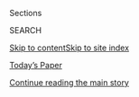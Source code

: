 <div id="app">

<div>

<div class="NYTAppHideMasthead css-1r6wvpq e1suatyy0">

<div class="section css-ui9rw0 e1suatyy2">

<div class="css-eph4ug er09x8g0">

<div class="css-6n7j50">

</div>

<span class="css-1dv1kvn">Sections</span>

<div class="css-10488qs">

<span class="css-1dv1kvn">SEARCH</span>

</div>

[Skip to content](#site-content)[Skip to site
index](#site-index)

</div>

<div class="css-10698na e1huz5gh0">

</div>

</div>

<div id="masthead-bar-one" class="section hasLinks css-15hmgas e1csuq9d3">

<div class="css-uqyvli e1csuq9d0">

</div>

<div class="css-1uqjmks e1csuq9d1">

</div>

<div class="css-9e9ivx">

[](https://myaccount.nytimes3xbfgragh.onion/auth/login?response_type=cookie&client_id=vi)

</div>

<div class="css-1bvtpon e1csuq9d2">

[Today’s Paper](https://www.nytimes3xbfgragh.onion/section/todayspaper)

</div>

</div>

</div>

</div>

<div data-aria-hidden="false">

<div id="site-content" data-role="main">

<div id="top-wrapper" class="css-15p45cc eaca97t0" type="top">

<div id="top-slug" class="css-19x0jxb eaca97t1" hidden="">

Advertisement

</div>

[Continue reading the main
story](#after-top)

<div class="ad top-wrapper" style="text-align:center;height:100%;display:block;min-height:90px">

<div id="top" class="place-ad" data-position="top" data-size-key="top">

</div>

</div>

<div id="after-top">

</div>

</div>

<div id="byline" class="section css-15h4p1b e9abtgs0">

<div class="css-1j21atc e1svk9qx1">

<div class="css-nfcc9b e1svk9qx3">

<div class="css-cnx41t">

![Portrait of Mark
Mazzetti](https://static01.graylady3jvrrxbe.onion/images/2018/07/12/multimedia/author-Mark-Mazzetti/author-Mark-Mazzetti-thumbLarge-v4.png)

</div>

<div class="css-vl9dhg e1svk9qx5">

<div class="css-1nrhkj6 e1svk9qx6">

# Mark Mazzetti

</div>

## <span></span>

Mark Mazzetti is a Washington investigative correspondent, a job he
assumed after covering national security from The Times's Washington
bureau for 10 years. He was part of a team that won a Pulitzer Prize in
2018 for reporting on Donald Trump’s advisers and their connections to
Russia.

<span class="css-dd5dyy">More**</span>

</div>

</div>

</div>

<div>

<div id="mid1-wrapper" class="css-1mn4oms eaca97t0" type="rank">

<div id="mid1-slug" class="css-1tag3rd eaca97t1">

Advertisement

</div>

[Continue reading the main
story](#after-mid1)

<div id="mid1" class="ad mid1-wrapper" style="text-align:center;height:100%;display:block">

</div>

<div id="after-mid1">

</div>

</div>

</div>

<div class="css-185go5a e1o5byef0">

<div class="css-15cbhtu">

  - [Latest](#stream-panel)
  - <span class="css-6n7j50">Search</span>
    <div class="control">
    <div class="label-container css-1dv1kvn">
    Search
    </div>
    <div class="css-wm4t3d">
    **<span id="clear-search-input" class="css-1dv1kvn">Clear this text
    input</span>
    </div>
    </div>
    <span class="css-1iovbfw"></span>

<div id="stream-panel" class="section css-8msx5b e1jz0cab1">

<div class="css-13mho3u">

1.  
    
    <div class="css-1cp3ece">
    
    <div class="css-1l4spti">
    
    [](/2020/07/11/us/politics/trump-roger-stone.html)
    
    <div class="css-79elbk">
    
    ![](https://static01.graylady3jvrrxbe.onion/images/2020/07/11/us/politics/11dc-stone/11dc-stone-thumbWide.jpg?quality=75&auto=webp&disable=upscale)
    
    </div>
    
    ### <span class="css-m70j1g">News Analysis</span>
    
    ## Trump’s Clemency Came After Displays of Loyalty by Stone
    
    The extraordinary decision to commute the prison sentence of an
    embattled adviser demonstrates how the president has managed to bend
    America’s legal machinery to his advantage.
    
    <div class="css-1nqbnmb ea5icrr0">
    
    By <span class="css-1n7hynb">Sharon LaFraniere <span>and</span> Mark
    Mazzetti</span>
    
    </div>
    
    </div>
    
    <div class="css-1lc2l26 e1xfvim33">
    
    </div>
    
    </div>

2.  
    
    <div class="css-1cp3ece">
    
    <div class="css-1l4spti">
    
    [](/2020/07/01/us/politics/coronavirus-us-embassy-saudi-arabia.html)
    
    <div class="css-79elbk">
    
    ![](https://static01.graylady3jvrrxbe.onion/images/2020/07/01/us/politics/01dc-virus-embassy/01dc-virus-embassy-thumbWide.jpg?quality=75&auto=webp&disable=upscale)
    
    </div>
    
    ## Late Action on Virus Prompts Fears Over Safety of U.S. Diplomats in Saudi Arabia
    
    Surging outbreaks in the U.S. Embassy and the kingdom and quiet
    congressional pressure led the State Department belatedly to allow
    voluntary departures. Some demand more action.
    
    <div class="css-1nqbnmb ea5icrr0">
    
    By <span class="css-1n7hynb">Mark Mazzetti <span>and</span> Edward
    Wong</span>
    
    </div>
    
    </div>
    
    <div class="css-1lc2l26 e1xfvim33">
    
    </div>
    
    </div>

3.  
    
    <div class="css-1cp3ece">
    
    <div class="css-1l4spti">
    
    [](/2020/06/28/us/politics/michael-flynn-sidney-powell.html)
    
    <div class="css-79elbk">
    
    ![](https://static01.graylady3jvrrxbe.onion/images/2020/06/19/us/politics/00dc-flynn1/00dc-flynn1-thumbWide.jpg?quality=75&auto=webp&disable=upscale)
    
    </div>
    
    ## How Michael Flynn’s Defense Team Found Powerful Allies
    
    A lawyer for the former national security adviser turned to the
    attorney general for help, and he delivered, months before a pair of
    appellate judges handed Mr. Flynn another legal victory.
    
    <div class="css-1nqbnmb ea5icrr0">
    
    By <span class="css-1n7hynb">Mark Mazzetti, Charlie Savage
    <span>and</span> Adam
    Goldman</span>
    
    </div>
    
    </div>
    
    <div class="css-1lc2l26 e1xfvim33">
    
    </div>
    
    </div>

4.  
    
    <div class="css-1cp3ece">
    
    <div class="css-1l4spti">
    
    [](/2020/06/02/us/politics/michael-flynn-kislyak-calls.html)
    
    <div class="css-79elbk">
    
    ![](https://static01.graylady3jvrrxbe.onion/images/2020/06/02/us/politics/02dc-flynn1/02dc-flynn1-thumbWide.jpg?quality=75&auto=webp&disable=upscale)
    
    </div>
    
    ### <span class="css-m70j1g">News Analysis</span>
    
    ## The Flynn Calls: His Dismissal of Russian Interference and the Kremlin’s Savvy
    
    Newly declassified transcripts show the seeds of Russia’s overtures
    to the Trump administration as both sides sought to downplay
    Moscow’s election sabotage.
    
    <div class="css-1nqbnmb ea5icrr0">
    
    By <span class="css-1n7hynb">Mark
    Mazzetti</span>
    
    </div>
    
    </div>
    
    <div class="css-1lc2l26 e1xfvim33">
    
    </div>
    
    </div>

5.  
    
    <div class="css-1cp3ece">
    
    <div class="css-1l4spti">
    
    [](/2020/05/14/us/politics/trump-michael-flynn.html)
    
    <div class="css-79elbk">
    
    ![](https://static01.graylady3jvrrxbe.onion/images/2020/05/13/us/politics/13dc-flynn1/merlin_141040656_72f33abd-d8bd-4f5a-9537-16a8158ff079-thumbWide.jpg?quality=75&auto=webp&disable=upscale)
    
    </div>
    
    ## Trump White House Changes Its Story on Michael Flynn
    
    Three years ago, President Trump swiftly fired his first national
    security adviser, Michael T. Flynn, for lying to the F.B.I. Ahead of
    the November election, Mr. Trump and his allies are now telling a
    very different tale.
    
    <div class="css-1nqbnmb ea5icrr0">
    
    By <span class="css-1n7hynb">Adam Goldman <span>and</span> Mark
    Mazzetti</span>
    
    </div>
    
    </div>
    
    <div class="css-1lc2l26 e1xfvim33">
    
    </div>
    
    </div>

6.  
    
    <div class="css-1cp3ece">
    
    <div class="css-1l4spti">
    
    [](/2020/05/08/us/politics/barr-mueller-investigation-flynn.html)
    
    <div class="css-79elbk">
    
    ![](https://static01.graylady3jvrrxbe.onion/images/2020/05/08/us/politics/08dc-mueller1/08dc-mueller1-thumbWide.jpg?quality=75&auto=webp&disable=upscale)
    
    </div>
    
    ### <span class="css-m70j1g">News Analysis</span>
    
    ## In Flynn Case, Barr Again Takes Aim at Mueller Inquiry
    
    The Justice Department’s move was the latest example of the attorney
    general’s effort to chisel away at the special counsel investigation
    and emphasize an alternate narrative.
    
    <div class="css-1nqbnmb ea5icrr0">
    
    By <span class="css-1n7hynb">Mark
    Mazzetti</span>
    
    </div>
    
    </div>
    
    <div class="css-1lc2l26 e1xfvim33">
    
    </div>
    
    </div>

7.  
    
    <div class="css-1cp3ece">
    
    <div class="css-1l4spti">
    
    [](/2020/04/30/us/politics/trump-administration-intelligence-coronavirus-china.html)
    
    <div class="css-79elbk">
    
    ![](https://static01.graylady3jvrrxbe.onion/images/2020/04/06/us/politics/06dc-virus-intel1/06dc-virus-intel1-thumbWide.jpg?quality=75&auto=webp&disable=upscale)
    
    </div>
    
    ## Trump Officials Are Said to Press Spies to Link Virus and Wuhan Labs
    
    Some analysts are worried that the pressure from senior officials
    could distort assessments about the coronavirus and be used as a
    weapon in an escalating battle with China.
    
    <div class="css-1nqbnmb ea5icrr0">
    
    By <span class="css-1n7hynb">Mark Mazzetti, Julian E. Barnes, Edward
    Wong <span>and</span> Adam
    Goldman</span>
    
    </div>
    
    </div>
    
    <div class="css-1lc2l26 e1xfvim33">
    
    </div>
    
    </div>

8.  
    
    <div class="css-1cp3ece">
    
    <div class="css-1l4spti">
    
    [](/2020/04/11/us/politics/coronavirus-trump-response.html)
    
    <div class="css-79elbk">
    
    ![](https://static01.graylady3jvrrxbe.onion/images/2020/05/11/us/politics/11dc-virus-reconstruct-hp/11dc-virus-reconstruct-hp-thumbWide.jpg?quality=75&auto=webp&disable=upscale)
    
    </div>
    
    ## He Could Have Seen What Was Coming: Behind Trump’s Failure on the Virus
    
    An examination reveals the president was warned about the potential
    for a pandemic but that internal divisions, lack of planning and his
    faith in his own instincts led to a halting response.
    
    <div class="css-1nqbnmb ea5icrr0">
    
    By <span class="css-1n7hynb">Eric Lipton, David E. Sanger, Maggie
    Haberman, Michael D. Shear, Mark Mazzetti <span>and</span> Julian E.
    Barnes</span>
    
    </div>
    
    <div class="css-185051n">
    
    [阅读简体中文版](https://cn.nytimes3xbfgragh.onion/usa/20200413/coronavirus-trump-response/ "Read in Simplified Chinese")[閱讀繁體中文版](https://cn.nytimes3xbfgragh.onion/usa/20200413/coronavirus-trump-response/zh-hant/ "Read in Traditional Chinese")
    
    </div>
    
    </div>
    
    <div class="css-1lc2l26 e1xfvim33">
    
    </div>
    
    </div>

9.  
    
    <div class="css-1cp3ece">
    
    <div class="css-1l4spti">
    
    [](/2020/03/27/world/middleeast/pentagon-iran-iraq-militias-coronavirus.html)
    
    <div class="css-79elbk">
    
    ![](https://static01.graylady3jvrrxbe.onion/images/2020/03/27/us/politics/27dc-iran-strategy1/27dc-iran-strategy1-thumbWide-v2.jpg?quality=75&auto=webp&disable=upscale)
    
    </div>
    
    ## Pentagon Order to Plan for Escalation in Iraq Meets Warning From Top Commander
    
    A secret Pentagon directive orders planning to try to destroy a
    militia group backed by Iran, but America’s top general in Iraq
    cautions of the risks.
    
    <div class="css-1nqbnmb ea5icrr0">
    
    By <span class="css-1n7hynb">Mark Mazzetti <span>and</span> Eric
    Schmitt</span>
    
    </div>
    
    </div>
    
    <div class="css-1lc2l26 e1xfvim33">
    
    </div>
    
    </div>

10. 
    
    <div class="css-1cp3ece">
    
    <div class="css-1l4spti">
    
    [](/2020/03/21/world/middleeast/trump-iran-iraq-coronavirus-militas.html)
    
    <div class="css-79elbk">
    
    ![](https://static01.graylady3jvrrxbe.onion/images/2020/03/22/us/politics/22dc-iran-strategy/merlin_170450334_fab1745b-ce41-4e20-bf0b-ba4b42b3b24a-thumbWide.jpg?quality=75&auto=webp&disable=upscale)
    
    </div>
    
    ## As Iran Reels, Trump Aides Clash Over Escalating Military Showdown
    
    Sharp debates among top administration aides reveal divisions in how
    to confront Iran and its Shiite militia proxies in Iraq.
    
    <div class="css-1nqbnmb ea5icrr0">
    
    By <span class="css-1n7hynb">Mark Mazzetti, Helene Cooper, Julian E.
    Barnes, Alissa J. Rubin <span>and</span> Eric Schmitt</span>
    
    </div>
    
    </div>
    
    <div class="css-1lc2l26 e1xfvim33">
    
    </div>
    
    </div>

<div class="css-13mho3u">

<div class="css-1t62hi8">

<div class="css-1stvaey">

Show
More

<div>

<div style="border:0;clip:rect(0 0 0 0);height:1px;margin:-1px;overflow:hidden;white-space:nowrap;padding:0;width:1px;position:absolute" data-role="log" data-aria-live="assertive">

</div>

<div style="border:0;clip:rect(0 0 0 0);height:1px;margin:-1px;overflow:hidden;white-space:nowrap;padding:0;width:1px;position:absolute" data-role="log" data-aria-live="assertive">

</div>

<div style="border:0;clip:rect(0 0 0 0);height:1px;margin:-1px;overflow:hidden;white-space:nowrap;padding:0;width:1px;position:absolute" data-role="log" data-aria-live="polite">

</div>

<div style="border:0;clip:rect(0 0 0 0);height:1px;margin:-1px;overflow:hidden;white-space:nowrap;padding:0;width:1px;position:absolute" data-role="log" data-aria-live="polite">

</div>

</div>

</div>

</div>

</div>

</div>

<div class="css-g6hk37 supplemental">

<div id="mid2-wrapper" class="css-10wkyv7 eaca97t0" type="lede">

<div id="mid2-slug" class="css-1tag3rd eaca97t1">

Advertisement

</div>

[Continue reading the main
story](#after-mid2)

<div id="mid2" class="ad mid2-wrapper" style="text-align:center;height:100%;display:block;min-height:250px">

</div>

<div id="after-mid2">

</div>

</div>

## Follow Elsewhere

<div class="module-body">

  - [**<span data-aria-hidden="true">MarkMazzettiNYT</span><span class="css-1dv1kvn">twitter
    page for
    MarkMazzettiNYT</span>](https://twitter.com/MarkMazzettiNYT)

</div>

## Feedback? Questions?

<div class="css-hftqp3">

Include your name, the article headline, and your message.

</div>

Email Author

</div>

</div>

</div>

</div>

</div>

</div>

## Site Index

<div>

</div>

## Site Information Navigation

  - [© <span>2020</span> <span>The New York Times
    Company</span>](https://help.nytimes3xbfgragh.onion/hc/en-us/articles/115014792127-Copyright-notice)

<!-- end list -->

  - [NYTCo](https://www.nytco.com/)
  - [Contact
    Us](https://help.nytimes3xbfgragh.onion/hc/en-us/articles/115015385887-Contact-Us)
  - [Work with us](https://www.nytco.com/careers/)
  - [Advertise](https://nytmediakit.com/)
  - [T Brand Studio](http://www.tbrandstudio.com/)
  - [Your Ad
    Choices](https://www.nytimes3xbfgragh.onion/privacy/cookie-policy#how-do-i-manage-trackers)
  - [Privacy](https://www.nytimes3xbfgragh.onion/privacy)
  - [Terms of
    Service](https://help.nytimes3xbfgragh.onion/hc/en-us/articles/115014893428-Terms-of-service)
  - [Terms of
    Sale](https://help.nytimes3xbfgragh.onion/hc/en-us/articles/115014893968-Terms-of-sale)
  - [Site
    Map](https://spiderbites.nytimes3xbfgragh.onion)
  - [Help](https://help.nytimes3xbfgragh.onion/hc/en-us)
  - [Subscriptions](https://www.nytimes3xbfgragh.onion/subscription?campaignId=37WXW)

</div>

</div>
